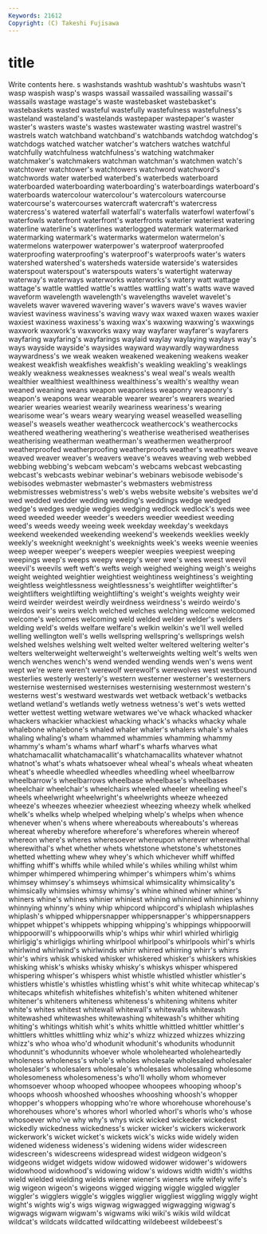 ```yaml
---
Keywords: 21612 
Copyright: (C) Takeshi Fujisawa
---
```


# title

Write contents here.
s washstands washtub washtub's washtubs wasn't wasp waspish wasp's
wasps wassail wassailed wassailing wassail's wassails wastage wastage's waste wastebasket
wastebasket's wastebaskets wasted wasteful wastefully wastefulness wastefulness's wasteland wasteland's wastelands
wastepaper wastepaper's waster waster's wasters waste's wastes wastewater wasting wastrel
wastrel's wastrels watch watchband watchband's watchbands watchdog watchdog's watchdogs watched
watcher watcher's watchers watches watchful watchfully watchfulness watchfulness's watching watchmaker
watchmaker's watchmakers watchman watchman's watchmen watch's watchtower watchtower's watchtowers watchword
watchword's watchwords water waterbed waterbed's waterbeds waterboard waterboarded waterboarding waterboarding's
waterboardings waterboard's waterboards watercolour watercolour's watercolours watercourse watercourse's watercourses watercraft
watercraft's watercress watercress's watered waterfall waterfall's waterfalls waterfowl waterfowl's waterfowls
waterfront waterfront's waterfronts waterier wateriest watering waterline waterline's waterlines waterlogged
watermark watermarked watermarking watermark's watermarks watermelon watermelon's watermelons waterpower waterpower's
waterproof waterproofed waterproofing waterproofing's waterproof's waterproofs water's waters watershed watershed's
watersheds waterside waterside's watersides waterspout waterspout's waterspouts waters's watertight waterway
waterway's waterways waterworks waterworks's watery watt wattage wattage's wattle wattled
wattle's wattles wattling watt's watts wave waved waveform wavelength wavelength's
wavelengths wavelet wavelet's wavelets waver wavered wavering waver's wavers wave's
waves wavier waviest waviness waviness's waving wavy wax waxed waxen
waxes waxier waxiest waxiness waxiness's waxing wax's waxwing waxwing's waxwings
waxwork waxwork's waxworks waxy way wayfarer wayfarer's wayfarers wayfaring wayfaring's
wayfarings waylaid waylay waylaying waylays way's ways wayside wayside's waysides
wayward waywardly waywardness waywardness's we weak weaken weakened weakening weakens
weaker weakest weakfish weakfishes weakfish's weakling weakling's weaklings weakly weakness
weaknesses weakness's weal weal's weals wealth wealthier wealthiest wealthiness wealthiness's
wealth's wealthy wean weaned weaning weans weapon weaponless weaponry weaponry's
weapon's weapons wear wearable wearer wearer's wearers wearied wearier wearies
weariest wearily weariness weariness's wearing wearisome wear's wears weary wearying
weasel weaselled weaselling weasel's weasels weather weathercock weathercock's weathercocks weathered
weathering weathering's weatherise weatherised weatherises weatherising weatherman weatherman's weathermen weatherproof
weatherproofed weatherproofing weatherproofs weather's weathers weave weaved weaver weaver's weavers
weave's weaves weaving web webbed webbing webbing's webcam webcam's webcams
webcast webcasting webcast's webcasts webinar webinar's webinars webisode webisode's webisodes
webmaster webmaster's webmasters webmistress webmistresses webmistress's web's webs website website's
websites we'd wed wedded wedder wedding wedding's weddings wedge wedged
wedge's wedges wedgie wedgies wedging wedlock wedlock's weds wee weed
weeded weeder weeder's weeders weedier weediest weeding weed's weeds weedy
weeing week weekday weekday's weekdays weekend weekended weekending weekend's weekends
weeklies weekly weekly's weeknight weeknight's weeknights week's weeks weenie weenies
weep weeper weeper's weepers weepier weepies weepiest weeping weepings weep's
weeps weepy weepy's weer wee's wees weest weevil weevil's weevils
weft weft's wefts weigh weighed weighing weigh's weighs weight weighted
weightier weightiest weightiness weightiness's weighting weightless weightlessness weightlessness's weightlifter weightlifter's
weightlifters weightlifting weightlifting's weight's weights weighty weir weird weirder weirdest
weirdly weirdness weirdness's weirdo weirdo's weirdos weir's weirs welch welched
welches welching welcome welcomed welcome's welcomes welcoming weld welded welder
welder's welders welding weld's welds welfare welfare's welkin welkin's we'll
well welled welling wellington well's wells wellspring wellspring's wellsprings welsh
welshed welshes welshing welt welted welter weltered weltering welter's welters
welterweight welterweight's welterweights welting welt's welts wen wench wenches wench's
wend wended wending wends wen's wens went wept we're were
weren't werewolf werewolf's werewolves west westbound westerlies westerly westerly's western
westerner westerner's westerners westernise westernised westernises westernising westernmost western's westerns
west's westward westwards wet wetback wetback's wetbacks wetland wetland's wetlands
wetly wetness wetness's wet's wets wetted wetter wettest wetting wetware
wetwares we've whack whacked whacker whackers whackier whackiest whacking whack's
whacks whacky whale whalebone whalebone's whaled whaler whaler's whalers whale's
whales whaling whaling's wham whammed whammies whamming whammy whammy's wham's
whams wharf wharf's wharfs wharves what whatchamacallit whatchamacallit's whatchamacallits whatever
whatnot whatnot's what's whats whatsoever wheal wheal's wheals wheat wheaten
wheat's wheedle wheedled wheedles wheedling wheel wheelbarrow wheelbarrow's wheelbarrows wheelbase
wheelbase's wheelbases wheelchair wheelchair's wheelchairs wheeled wheeler wheeling wheel's wheels
wheelwright wheelwright's wheelwrights wheeze wheezed wheeze's wheezes wheezier wheeziest wheezing
wheezy whelk whelked whelk's whelks whelp whelped whelping whelp's whelps
when whence whenever when's whens where whereabouts whereabouts's whereas whereat
whereby wherefore wherefore's wherefores wherein whereof whereon where's wheres wheresoever
whereupon wherever wherewithal wherewithal's whet whether whets whetstone whetstone's whetstones
whetted whetting whew whey whey's which whichever whiff whiffed whiffing
whiff's whiffs while whiled while's whiles whiling whilst whim whimper
whimpered whimpering whimper's whimpers whim's whims whimsey whimsey's whimseys whimsical
whimsicality whimsicality's whimsically whimsies whimsy whimsy's whine whined whiner whiner's
whiners whine's whines whinier whiniest whining whinnied whinnies whinny whinnying
whinny's whiny whip whipcord whipcord's whiplash whiplashes whiplash's whipped whippersnapper
whippersnapper's whippersnappers whippet whippet's whippets whipping whipping's whippings whippoorwill whippoorwill's
whippoorwills whip's whips whir whirl whirled whirligig whirligig's whirligigs whirling
whirlpool whirlpool's whirlpools whirl's whirls whirlwind whirlwind's whirlwinds whirr whirred
whirring whirr's whirrs whir's whirs whisk whisked whisker whiskered whisker's
whiskers whiskies whisking whisk's whisks whisky whisky's whiskys whisper whispered
whispering whisper's whispers whist whistle whistled whistler whistler's whistlers whistle's
whistles whistling whist's whit white whitecap whitecap's whitecaps whitefish whitefishes
whitefish's whiten whitened whitener whitener's whiteners whiteness whiteness's whitening whitens
whiter white's whites whitest whitewall whitewall's whitewalls whitewash whitewashed whitewashes
whitewashing whitewash's whither whiting whiting's whitings whitish whit's whits whittle
whittled whittler whittler's whittlers whittles whittling whiz whiz's whizz whizzed
whizzes whizzing whizz's who whoa who'd whodunit whodunit's whodunits whodunnit
whodunnit's whodunnits whoever whole wholehearted wholeheartedly wholeness wholeness's whole's wholes
wholesale wholesaled wholesaler wholesaler's wholesalers wholesale's wholesales wholesaling wholesome wholesomeness
wholesomeness's who'll wholly whom whomever whomsoever whoop whooped whoopee whoopees
whooping whoop's whoops whoosh whooshed whooshes whooshing whoosh's whopper whopper's
whoppers whopping who're whore whorehouse whorehouse's whorehouses whore's whores whorl
whorled whorl's whorls who's whose whosoever who've why why's whys
wick wicked wickeder wickedest wickedly wickedness wickedness's wicker wicker's wickers
wickerwork wickerwork's wicket wicket's wickets wick's wicks wide widely widen
widened wideness wideness's widening widens wider widescreen widescreen's widescreens widespread
widest widgeon widgeon's widgeons widget widgets widow widowed widower widower's
widowers widowhood widowhood's widowing widow's widows width width's widths wield
wielded wielding wields wiener wiener's wieners wife wifely wife's wig
wigeon wigeon's wigeons wigged wigging wiggle wiggled wiggler wiggler's wigglers
wiggle's wiggles wigglier wiggliest wiggling wiggly wight wight's wights wig's
wigs wigwag wigwagged wigwagging wigwag's wigwags wigwam wigwam's wigwams wiki
wiki's wikis wild wildcat wildcat's wildcats wildcatted wildcatting wildebeest wildebeest's
